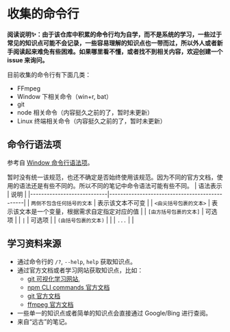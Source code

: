 # 收集的命令行

**阅读说明✨：由于该仓库中积累的命令行均为自学，而不是系统的学习，一些过于常见的知识点可能不会记录，一些容易理解的知识点也一带而过，所以外人或者新手阅读起来难免有些困难。如果哪里看不懂，或者找不到相关内容，欢迎创建一个 issue 来询问。**

目前收集的命令行有下面几类：
- FFmpeg
- Window 下相关命令（win+r, bat）
- git
- node 相关命令（内容挺久之前的了，暂时未更新）
- Linux 终端相关命令（内容挺久之前的了，暂时未更新）

## 命令行语法项

参考自 [Window 命令行语法项](https://learn.microsoft.com/zh-cn/windows-server/administration/windows-commands/command-line-syntax-key)。

暂时没有统一该规范，也还不确定是否始终使用该规范。因为不同的官方文档，使用的语法还是有些不同的。所以不同的笔记中命令语法可能有些不同。
| 语法表示                   | 说明                                          |
|----------------------------|-----------------------------------------------|
| `两侧不包含任何括号的文本` | 表示该文本不可变                              |
| `<由尖括号包裹的文本>`     | 表示该文本是一个变量，根据需求自定指定对应的值 |
| `[由方括号包裹的文本]`     | 可选项                                        |
| `|`                        | 可选项                                        |
| `(由括号包裹的文本)`       |                                               |
| `...`                      |                                               |

## 学习资料来源

- 通过命令行的 `/?`, `--help`, `help` 获取知识点。
- 通过官方文档或者学习网站获取知识点，比如：
    - [git 可视化学习网站](https://learngitbranching.js.org/),
    - [npm CLI commands 官方文档](https://docs.npmjs.com/cli/v8/commands)
    - [git 官方文档](https://git-scm.com/docs)
    - [ffmpeg 官方文档](https://ffmpeg.org/ffmpeg.html)
- 一些单一的知识点或者简单的知识点会直接通过 Google/Bing 进行查阅。
- 来自“远古”的笔记。